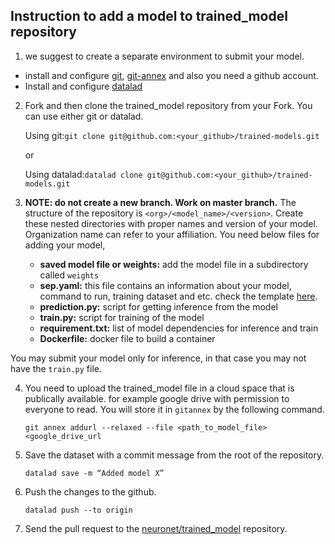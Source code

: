 ## Instruction to add a model to trained_model repository

1. we suggest to create a separate environment to submit your model.
- install and configure [git](https://github.com/git-guides/install-git), [git-annex](https://git-annex.branchable.com/install/) and also you need a github account.
- Install and configure [datalad](https://handbook.datalad.org/en/latest/intro/installation.html)

2. Fork and then clone the trained_model repository from your Fork. You can use either git or datalad.

	Using git:```git clone git@github.com:<your_github>/trained-models.git```

	or

	Using datalad:```datalad clone git@github.com:<your_github>/trained-models.git```

	
3. **NOTE: do not create a new branch. Work on master branch.** The structure of the repository is ```<org>/<model_name>/<version>```. Create these nested directories with proper names and version of your model. Organization name can refer to your affiliation. You need below files for adding your model,
	- **saved model file or weights:** add the model file in a subdirectory called ```weights```
	- **sep.yaml:** this file contains an information about your model, command to run, training dataset and etc. check the template [here](https://github.com/neuronets/trained-models/blob/master/docs/spec.yaml). 
	- **prediction.py:** script for getting inference from the model
	- **train.py:** script for training of the model 
	- **requirement.txt:** list of model dependencies for inference and train
	- **Dockerfile:** docker file to build a container

You may submit your model only for inference, in that case you may not have the ```train.py``` file.

4. You need to upload the trained_model file in a cloud space that is publically available. for example google drive with permission to everyone to read. You will store it in `gitannex` by the following command. 

	```git annex addurl --relaxed --file <path_to_model_file> <google_drive_url```

5. Save the dataset with a commit message from the root of the repository.
	
	```datalad save -m “Added model X”```
			
6. Push the changes to the github.
	
	```datalad push --to origin```
	
7. Send the pull request to the [neuronet/trained_model](git@github.com:neuronets/trained-models.git) repository.
